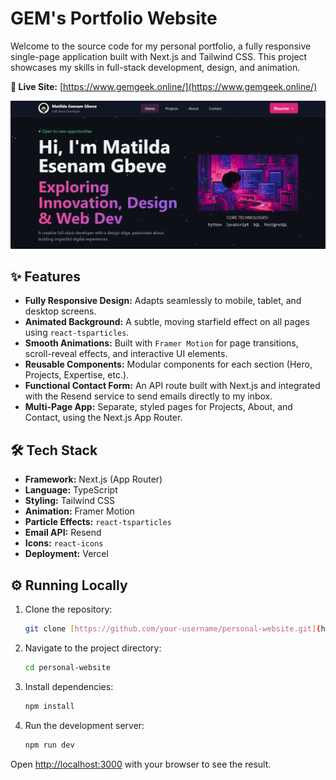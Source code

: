 # GEM's Portfolio Website

Welcome to the source code for my personal portfolio, a fully responsive single-page application built with Next.js and Tailwind CSS. This project showcases my skills in full-stack development, design, and animation.

**🚀 Live Site:** [https://www.gemgeek.online/](https://www.gemgeek.online/)


![Screenshot](public/assets/screenshot.png)


## ✨ Features

- **Fully Responsive Design:** Adapts seamlessly to mobile, tablet, and desktop screens.
- **Animated Background:** A subtle, moving starfield effect on all pages using `react-tsparticles`.
- **Smooth Animations:** Built with `Framer Motion` for page transitions, scroll-reveal effects, and interactive UI elements.
- **Reusable Components:** Modular components for each section (Hero, Projects, Expertise, etc.).
- **Functional Contact Form:** An API route built with Next.js and integrated with the Resend service to send emails directly to my inbox.
- **Multi-Page App:** Separate, styled pages for Projects, About, and Contact, using the Next.js App Router.

## 🛠️ Tech Stack

- **Framework:** Next.js (App Router)
- **Language:** TypeScript
- **Styling:** Tailwind CSS
- **Animation:** Framer Motion
- **Particle Effects:** `react-tsparticles`
- **Email API:** Resend
- **Icons:** `react-icons`
- **Deployment:** Vercel

## ⚙️ Running Locally

1.  Clone the repository:
    ```bash
    git clone [https://github.com/your-username/personal-website.git](https://github.com/your-username/personal-website.git)
    ```
2.  Navigate to the project directory:
    ```bash
    cd personal-website
    ```
3.  Install dependencies:
    ```bash
    npm install
    ```
4.  Run the development server:
    ```bash
    npm run dev
    ```
Open [http://localhost:3000](http://localhost:3000) with your browser to see the result.
